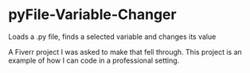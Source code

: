 # pyFile-Variable-Changer
Loads a .py file, finds a selected variable and changes its value

A Fiverr project I was asked to make that fell through.
This project is an example of how I can code in a professional setting.
